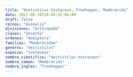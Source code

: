 ```yaml
---
title: "Vestistilus testaceus, Treehopper, Membracido"
date: 2017-08-18T20:46:32-06:00
draft: false
reinos: "Animalia"
divisiones: "Arthropoda"
clases: "Insecta"
ordenes: "Hemiptera"
familias: "Membracidae"
generos: "Vestistilus"
especie: "testaceus"
nombre_cientifico: "Vestistilus testaceus"
nombre_comun: "Membracido"
nombre_ingles: "Treehopper"
---
```

